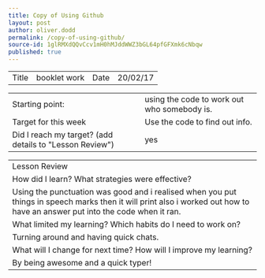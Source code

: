 ```yaml
---
title: Copy of Using Github
layout: post
author: oliver.dodd
permalink: /copy-of-using-github/
source-id: 1glRMXdQQvCcv1mH0hMJddWWZ3bGL64pfGFXmk6cNbqw
published: true
---
```

<table>
  <tr>
    <td>Title</td>
    <td>booklet work</td>
    <td>Date</td>
    <td>20/02/17</td>
  </tr>
</table>


<table>
  <tr>
    <td>Starting point:</td>
    <td>using the code to work out who somebody is.</td>
  </tr>
  <tr>
    <td>Target for this week</td>
    <td>Use the code to find out info.</td>
  </tr>
  <tr>
    <td>Did I reach my target? 
(add details to "Lesson Review")</td>
    <td> yes</td>
  </tr>
</table>


<table>
  <tr>
    <td>Lesson Review</td>
  </tr>
  <tr>
    <td>How did I learn? What strategies were effective? </td>
  </tr>
  <tr>
    <td>Using the punctuation was good and i realised when you put things in speech marks then it will print also i worked out how to have an answer put into the code when it ran.</td>
  </tr>
  <tr>
    <td>What limited my learning? Which habits do I need to work on? </td>
  </tr>
  <tr>
    <td>Turning around and having quick chats.</td>
  </tr>
  <tr>
    <td>What will I change for next time? How will I improve my learning?</td>
  </tr>
  <tr>
    <td>By being awesome and a quick typer!</td>
  </tr>
</table>


